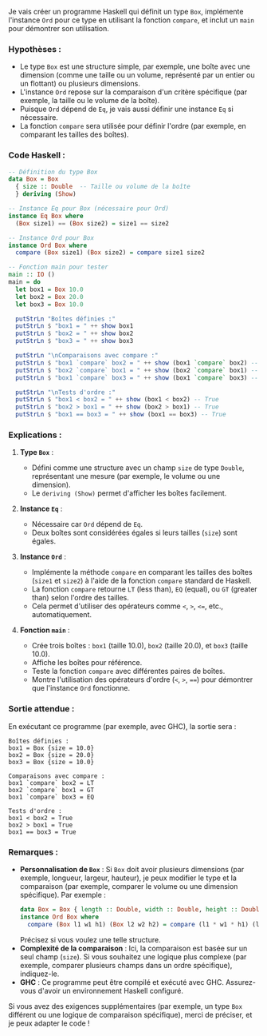 Je vais créer un programme Haskell qui définit un type `Box`, implémente l'instance `Ord` pour ce type en utilisant la fonction `compare`, et inclut un `main` pour démontrer son utilisation.

### Hypothèses :
- Le type `Box` est une structure simple, par exemple, une boîte avec une dimension (comme une taille ou un volume, représenté par un entier ou un flottant) ou plusieurs dimensions.
- L'instance `Ord` repose sur la comparaison d'un critère spécifique (par exemple, la taille ou le volume de la boîte).
- Puisque `Ord` dépend de `Eq`, je vais aussi définir une instance `Eq` si nécessaire.
- La fonction `compare` sera utilisée pour définir l'ordre (par exemple, en comparant les tailles des boîtes).

### Code Haskell :

```haskell
-- Définition du type Box
data Box = Box
  { size :: Double  -- Taille ou volume de la boîte
  } deriving (Show)

-- Instance Eq pour Box (nécessaire pour Ord)
instance Eq Box where
  (Box size1) == (Box size2) = size1 == size2

-- Instance Ord pour Box
instance Ord Box where
  compare (Box size1) (Box size2) = compare size1 size2

-- Fonction main pour tester
main :: IO ()
main = do
  let box1 = Box 10.0
  let box2 = Box 20.0
  let box3 = Box 10.0

  putStrLn "Boîtes définies :"
  putStrLn $ "box1 = " ++ show box1
  putStrLn $ "box2 = " ++ show box2
  putStrLn $ "box3 = " ++ show box3

  putStrLn "\nComparaisons avec compare :"
  putStrLn $ "box1 `compare` box2 = " ++ show (box1 `compare` box2) -- LT
  putStrLn $ "box2 `compare` box1 = " ++ show (box2 `compare` box1) -- GT
  putStrLn $ "box1 `compare` box3 = " ++ show (box1 `compare` box3) -- EQ

  putStrLn "\nTests d'ordre :"
  putStrLn $ "box1 < box2 = " ++ show (box1 < box2) -- True
  putStrLn $ "box2 > box1 = " ++ show (box2 > box1) -- True
  putStrLn $ "box1 == box3 = " ++ show (box1 == box3) -- True
```

### Explications :
1. **Type `Box`** :
   - Défini comme une structure avec un champ `size` de type `Double`, représentant une mesure (par exemple, le volume ou une dimension).
   - Le `deriving (Show)` permet d'afficher les boîtes facilement.

2. **Instance `Eq`** :
   - Nécessaire car `Ord` dépend de `Eq`.
   - Deux boîtes sont considérées égales si leurs tailles (`size`) sont égales.

3. **Instance `Ord`** :
   - Implémente la méthode `compare` en comparant les tailles des boîtes (`size1` et `size2`) à l'aide de la fonction `compare` standard de Haskell.
   - La fonction `compare` retourne `LT` (less than), `EQ` (equal), ou `GT` (greater than) selon l'ordre des tailles.
   - Cela permet d'utiliser des opérateurs comme `<`, `>`, `<=`, etc., automatiquement.

4. **Fonction `main`** :
   - Crée trois boîtes : `box1` (taille 10.0), `box2` (taille 20.0), et `box3` (taille 10.0).
   - Affiche les boîtes pour référence.
   - Teste la fonction `compare` avec différentes paires de boîtes.
   - Montre l'utilisation des opérateurs d'ordre (`<`, `>`, `==`) pour démontrer que l'instance `Ord` fonctionne.

### Sortie attendue :
En exécutant ce programme (par exemple, avec GHC), la sortie sera :

```
Boîtes définies :
box1 = Box {size = 10.0}
box2 = Box {size = 20.0}
box3 = Box {size = 10.0}

Comparaisons avec compare :
box1 `compare` box2 = LT
box2 `compare` box1 = GT
box1 `compare` box3 = EQ

Tests d'ordre :
box1 < box2 = True
box2 > box1 = True
box1 == box3 = True
```

### Remarques :
- **Personnalisation de `Box`** : Si `Box` doit avoir plusieurs dimensions (par exemple, longueur, largeur, hauteur), je peux modifier le type et la comparaison (par exemple, comparer le volume ou une dimension spécifique). Par exemple :
  ```haskell
  data Box = Box { length :: Double, width :: Double, height :: Double }
  instance Ord Box where
    compare (Box l1 w1 h1) (Box l2 w2 h2) = compare (l1 * w1 * h1) (l2 * w2 * h2)
  ```
  Précisez si vous voulez une telle structure.
- **Complexité de la comparaison** : Ici, la comparaison est basée sur un seul champ (`size`). Si vous souhaitez une logique plus complexe (par exemple, comparer plusieurs champs dans un ordre spécifique), indiquez-le.
- **GHC** : Ce programme peut être compilé et exécuté avec GHC. Assurez-vous d'avoir un environnement Haskell configuré.

Si vous avez des exigences supplémentaires (par exemple, un type `Box` différent ou une logique de comparaison spécifique), merci de préciser, et je peux adapter le code !
